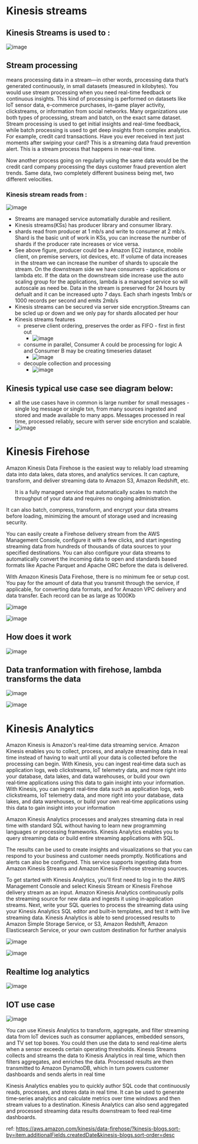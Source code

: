 # Kinesis streams
## Kinesis Streams is used to :
![image](https://user-images.githubusercontent.com/52529498/140963179-d2cbd175-ef20-45ba-b558-a533abc3d5e6.png)

## Stream processing
means processing data in a stream—in other words, processing data that’s generated continuously, in small datasets (measured in kilobytes). You would use stream processing when you need real-time feedback or continuous insights. This kind of processing is performed on datasets like IoT sensor data, e-commerce purchases, in-game player activity, clickstreams, or information from social networks.
Many organizations use both types of processing, stream and batch, on the exact same dataset. Stream processing is used to get initial insights and real-time feedback, while batch processing is used to get deep insights from complex analytics. For example, credit card transactions. Have you ever received in text just moments after swiping your card? This is a streaming data fraud prevention alert. This is a stream process that happens in near-real time.



Now another process going on regularly using the same data would be the credit card company processing the days customer fraud prevention alert trends. Same data, two completely different business being met, two different velocities.


### Kinesis stream reads from : 
![image](https://user-images.githubusercontent.com/52529498/140964922-fb652512-8700-437c-9d69-27cd7b461a45.png)

- Streams are managed service automatially durable and resilient.
- Kinesis streams(KSs) has producer library and consumer library. 
- shards read from producer at 1 mb/s and write to consumer at 2 mb/s. Shard is the basic unit of work in KSs, you can increase the number of shards if the producer rate increases or vice versa.
- See above figure, producer could be a Amazon EC2 instance, mobile client, on premise servers, iot devices, etc. If volume of data increases in the stream we can increase the number of shards to upscale the stream. On the downstream side we have consumers - applications or lambda etc. If the data on the downstream side increase use the auto scaling group for the applications, lambda is a managed service so will autoscale as need be. Data in the stream is preserved for 24 hours by defualt and it can be increased upto 7 days. Each sharh ingests 1mb/s or 1000 records per second and emits 2mb/s
- Kinesis streams can be secured via server side encryption.Streams can be scled up or down and we only pay for shards allocated per hour
- Kinesis streams features
  - preserve client ordering, preserves the order as FIFO - first in first out
    - ![image](https://user-images.githubusercontent.com/52529498/141669323-a601dfc3-6282-4895-95d4-ed156295616e.png)
  - consume in parallel, Consumer A could be processing for logic A and Consumer B may be creating timeseries dataset
    -  ![image](https://user-images.githubusercontent.com/52529498/141673230-6ba341dd-9b7c-4300-8389-94cc9947d748.png)
  - decouple collection and processing
    - ![image](https://user-images.githubusercontent.com/52529498/141681469-6fa299bd-e3b2-4435-8211-68fb86c01853.png)


## Kinesis typical use case see diagram below:
-  all the use cases have in common is large number for small messages - single log message or single txn, from many sources ingested and stored and made available to many apps. Messages processed in real time, processed reliably, secure with server side encrytion and scalable. 
- ![image](https://user-images.githubusercontent.com/52529498/141680350-e660a089-e61c-4915-ad72-5765ad273ec2.png)


# Kinesis Firehose
Amazon Kinesis Data Firehose is the easiest way to reliably load streaming data into data lakes, data stores, and analytics services. It can capture, transform, and deliver streaming data to Amazon S3, Amazon Redshift, etc.  <ul>It is a fully managed service that automatically scales to match the throughput of your data and requires no ongoing administration.</ul> It can also batch, compress, transform, and encrypt your data streams before loading, minimizing the amount of storage used and increasing security.

You can easily create a Firehose delivery stream from the AWS Management Console, configure it with a few clicks, and start ingesting streaming data from hundreds of thousands of data sources to your specified destinations. You can also configure your data streams to automatically convert the incoming data to open and standards based formats like Apache Parquet and Apache ORC before the data is delivered.

With Amazon Kinesis Data Firehose, there is no minimum fee or setup cost. You pay for the amount of data that you transmit through the service, if applicable, for converting data formats, and for Amazon VPC delivery and data transfer.
Each record can be as large as 1000Kb

![image](https://user-images.githubusercontent.com/52529498/141684424-1a57aa1e-0963-4f74-91d2-cd0052759aed.png)

![image](https://user-images.githubusercontent.com/52529498/141689084-2a75d375-4392-46d0-b768-8003218d1df1.png)

## How does it work
![image](https://user-images.githubusercontent.com/52529498/141689117-11fd8f91-816d-466e-8acf-97a7b85d7054.png)

## Data tranformation with firehose, lambda transforms the data
![image](https://user-images.githubusercontent.com/52529498/141689188-a9772d79-47d9-46a7-a328-314b4a1207f2.png)

![image](https://user-images.githubusercontent.com/52529498/141689418-d584104a-5114-4159-8b82-f100140e80a9.png)


# Kinesis Analytics
Amazon Kinesis is Amazon's real‑time data streaming service. Amazon Kinesis enables you to collect, process, and analyze streaming data in real time instead of having to wait until all your data is collected before the processing can begin. With Kinesis, you can ingest real‑time data such as application logs, web clickstreams, IoT telemetry data, and more right into your database, data lakes, and data warehouses, or build your own real‑time applications using this data to gain insight into your information. With Kinesis, you can ingest real‑time data such as application logs, web clickstreams, IoT telemetry data, and more right into your database, data lakes, and data warehouses, or build your own real‑time applications using this data to gain insight into your information

Amazon Kinesis Analytics processes and analyzes streaming data in real time with standard SQL without having to learn new programming languages or processing frameworks. Kinesis Analytics enables you to query streaming data or build entire streaming applications with SQL. 

The results can be used to create insights and visualizations so that you can respond to your business and customer needs promptly. Notifications and alerts can also be configured. This service supports ingesting data from Amazon Kinesis Streams and Amazon Kinesis Firehose streaming sources.

To get started with Kinesis Analytics, you'll first need to log in to the AWS Management Console and select Kinesis Stream or Kinesis Firehose delivery stream as an input. Amazon Kinesis Analytics continuously polls the streaming source for new data and ingests it using in‑application streams. Next, write your SQL queries to process the streaming data using your Kinesis Analytics SQL editor and built‑in templates, and test it with live streaming data.
Kinesis Analytics is able to send processed results to Amazon Simple Storage Service, or S3, Amazon Redshift, Amazon Elasticsearch Service, or your own custom destination for further analysis

![image](https://user-images.githubusercontent.com/52529498/141690095-9561bf76-3c14-4aa3-a513-7d0e31591c79.png)

![image](https://user-images.githubusercontent.com/52529498/141690191-f65a22aa-1a4f-4122-9a75-e9efbe077274.png)

## Realtime log analytics
![image](https://user-images.githubusercontent.com/52529498/141690448-2c2a159b-2f34-4070-9ca3-44eeba1a753e.png)

## IOT use case
![image](https://user-images.githubusercontent.com/52529498/141690547-e19efcba-6c09-400b-bea3-e5ad55843820.png)

 You can use Kinesis Analytics to transform, aggregate, and filter streaming data from IoT devices such as consumer appliances, embedded sensors, and TV set top boxes. You could then use the data to send real‑time alerts when a sensor exceeds certain operating thresholds. Kinesis Streams collects and streams the data to Kinesis Analytics in real time, which then filters aggregates, and enriches the data. Processed results are then transmitted to Amazon DynamoDB, which in turn powers customer dashboards and sends alerts in real time

Kinesis Analytics enables you to quickly author SQL code that continuously reads, processes, and stores data in real time. It can be used to generate time‑series analytics and calculate metrics over time windows and then stream values to a destination. Kinesis Analytics can also send aggregated and processed streaming data results downstream to feed real‑time dashboards.

ref: https://aws.amazon.com/kinesis/data-firehose/?kinesis-blogs.sort-by=item.additionalFields.createdDate&kinesis-blogs.sort-order=desc

  


